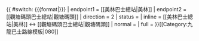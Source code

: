 {{ #switch: {{{format|}}}
  | endpoint1 = [[美林巴士總站|美林]]
  | endpoint2 = [[觀塘碼頭巴士總站|觀塘碼頭]]
  | direction = 2
  | status =
  | inline = [[美林巴士總站|美林]] ↔ [[觀塘碼頭巴士總站|觀塘碼頭]]
  | normal =
  | full =
}}<noinclude>[[Category:九龍巴士路線模板|080]]</noinclude>